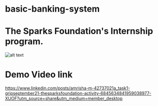 # basic-banking-system
# The Sparks Foundation's Internship program.
![alt text](https://www.incimages.com/uploaded_files/image/1920x1080/getty_158673029_9707279704500119_78594.jpg)
# Demo Video link
https://www.linkedin.com/posts/amrisha-m-42737021a_task1-gripseptember21-thesparksfoundation-activity-6845634841959038977-XUOF?utm_source=share&utm_medium=member_desktop
